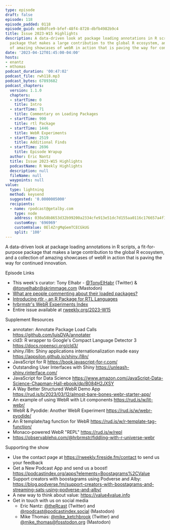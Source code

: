 ```yaml
---
type: episode
draft: false
episode: 118
episode_padded: 0118
episode_guid: ed8dfce9-bfef-48f4-8728-dbfb4982b9c4
title: Issue 2023-W15 Highlights
description: A data-driven look at package loading annotations in R scripts, a fit-for-purpose
  package that makes a large contribution to the global R ecosystem, and a collection
  of amazing showcases of webR in action that is paving the way for continued innovation.
date: '2023-04-12T01:45:00-04:00'
hosts:
- enantz
- mthomas
podcast_duration: '00:47:02'
podcast_file: rwh118.mp3
podcast_bytes: 67893682
podcast_chapters:
  version: 1.1.0
  chapters:
  - startTime: 0
    title: Intro
  - startTime: 71
    title: Commentary on Loading Packages
  - startTime: 990
    title: rtl Package
  - startTime: 1446
    title: WebR Experiments
  - startTime: 2519
    title: Additional Finds
  - startTime: 2696
    title: Episode Wrapup
  author: Eric Nantz
  title: Issue 2023-W15 Highlights
  podcastName: R Weekly Highlights
  description: null
  fileName: null
  waypoints: null
value:
  type: lightning
  method: keysend
  suggested: '0.0000005000'
  recipients:
  - name: rpodcast@getalby.com
    type: node
    address: 030a58b8653d32b99200a2334cfe913e51dc7d155aa0116c176657a4f1722677a3
    customKey: '696969'
    customValue: 0El4ZrgMqGemTCECGkUG
    split: '100'
---
```

A data-driven look at package loading annotations in R scripts, a fit-for-purpose package that makes a large contribution to the global R ecosystem, and a collection of amazing showcases of webR in action that is paving the way for continued innovation.

Episode Links

-   This week's curator: Tony Elhabr - <a href="https://twitter.com/TonyElHabr" rel="nofollow">@TonyElHabr</a> (Twitter) & <a href="https://mastodon.skrimmage.com/@tonyelhabr" rel="nofollow">@tonyelhabr@skrimmage.com</a> (Mastodon)
-   <a href="https://luisdva.github.io/rstats/package-comments/" rel="nofollow">What are people commenting about their loaded packages?</a>
-   <a href="https://matanhakim.org/posts/2023-04-05-rtlr-0-1-0/" rel="nofollow">Introducing rtlr - an R Package for RTL Languages</a>
-   <a href="https://rud.is/webr-experiments/" rel="nofollow">hrbrmstr's WebR Experiments Index</a>
-   Entire issue available at <a href="https://rweekly.org/2023-W15.html" rel="nofollow">rweekly.org/2023-W15</a>

Supplement Resources

-   annotater: Annotate Package Load Calls <a href="https://github.com/luisDVA/annotater" rel="nofollow">https://github.com/luisDVA/annotater</a>
-   cld3: R wrapper to Google's Compact Language Detector 3 <a href="https://docs.ropensci.org/cld3/" rel="nofollow">https://docs.ropensci.org/cld3/</a>
-   shiny.i18n: Shiny applications internationalization made easy <a href="https://appsilon.github.io/shiny.i18n/" rel="nofollow">https://appsilon.github.io/shiny.i18n/</a>
-   JavaScript for R <a href="https://book.javascript-for-r.com/" rel="nofollow">https://book.javascript-for-r.com/</a>
-   Outstanding User Interfaces with Shiny <a href="https://unleash-shiny.rinterface.com/" rel="nofollow">https://unleash-shiny.rinterface.com/</a>
-   JavaScript for Data Science <a href="https://www.amazon.com/JavaScript-Data-Science-Chapman-Hall-ebook/dp/B084H2JXSY" rel="nofollow">https://www.amazon.com/JavaScript-Data-Science-Chapman-Hall-ebook/dp/B084H2JXSY</a>
-   A Way Better Structured WebR Demo App <a href="https://rud.is/b/2023/03/12/almost-bare-bones-webr-starter-app/" rel="nofollow">https://rud.is/b/2023/03/12/almost-bare-bones-webr-starter-app/</a>
-   An example of using WebR with Lit components <a href="https://rud.is/w/lit-webr/" rel="nofollow">https://rud.is/w/lit-webr/</a>
-   WebR & Pyodide: Another WebR Experiment <a href="https://rud.is/w/webr-pyodide/" rel="nofollow">https://rud.is/w/webr-pyodide/</a>
-   An R template/tag function for WebR <a href="https://rud.is/w/r-template-tag-function/" rel="nofollow">https://rud.is/w/r-template-tag-function/</a>
-   Monaco-powered WebR "REPL" <a href="https://rud.is/w/repl" rel="nofollow">https://rud.is/w/repl</a>
-   <a href="https://observablehq.com/@hrbrmstr/fiddling-with-r-universe-webr" rel="nofollow">https://observablehq.com/@hrbrmstr/fiddling-with-r-universe-webr</a>

Supporting the show

-   Use the contact page at <a href="https://rweekly.fireside.fm/contact" rel="nofollow">https://rweekly.fireside.fm/contact</a> to send us your feedback
-   Get a New Podcast App and send us a boost! <a href="https://podcastindex.org/apps?elements=Boostagrams%2CValue" rel="nofollow">https://podcastindex.org/apps?elements=Boostagrams%2CValue</a>
-   Support creators with boostagrams using Podverse and Alby: <a href="https://blog.podverse.fm/support-creators-with-boostagrams-and-streaming-sats-using-podverse-and-alby/" rel="nofollow">https://blog.podverse.fm/support-creators-with-boostagrams-and-streaming-sats-using-podverse-and-alby/</a>
-   A new way to think about value: <a href="https://value4value.info" rel="nofollow">https://value4value.info</a>
-   Get in touch with us on social media
    -   Eric Nantz: <a href="https://twitter.com/theRcast" rel="nofollow">@theRcast</a> (Twitter) and <a href="https://podcastindex.social/@rpodcast" rel="nofollow">@rpodcast@podcastindex.social</a> (Mastodon)
    -   Mike Thomas: <a href="https://twitter.com/mike_ketchbrook" rel="nofollow">@mike_ketchbrook</a> (Twitter) and <a href="https://fosstodon.org/@mike_thomas" rel="nofollow">@mike_thomas@fosstodon.org</a> (Mastodon)
